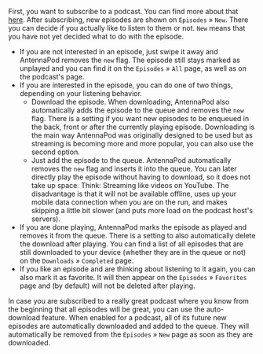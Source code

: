 First, you want to subscribe to a podcast. You can find more about that [here](/documentation/getting-started/subscribe).
After subscribing, new episodes are shown on `Episodes` » `New`. There you can
decide if you actually like to listen to them or not. `New` means that you have
not yet decided what to do with the episode.

- If you are not interested in an episode, just swipe it away and AntennaPod
removes the `new` flag. The episode still stays marked as unplayed and you can
find it on the `Episodes` » `All` page, as well as on the podcast's page.
- If you are interested in the episode, you can do one of two things, depending
on your listening behavior.
   - Download the episode. When downloading, AntennaPod also automatically adds the
      episode to the queue and removes the `new` flag. There is a setting if you want
      new episodes to be enqueued in the back, front or after the currently playing
      episode. Downloading is the main way AntennaPod was originally designed to be
      used but as streaming is becoming more and more popular, you can also use the
      second option.
   - Just add the episode to the queue. AntennaPod automatically removes the `new`
      flag and inserts it into the queue. You can later directly play the episode
      without having to download, so it does not take up space. Think: Streaming like
      videos on YouTube. The disadvantage is that it will not be available offline,
      uses up your mobile data connection when you are on the run, and makes skipping
      a little bit slower (and puts more load on the podcast host's servers).
- If you are done playing, AntennaPod marks the episode as played and removes it
from the queue. There is a setting to also automatically delete the download
after playing. You can find a list of all episodes that are still downloaded to
your device (whether they are in the queue or not) on the `Downloads` »
`Completed` page.
- If you like an episode and are thinking about listening to it again, you can
also mark it as favorite. It will then appear on the `Episodes` » `Favorites`
page and (by default) will not be deleted after playing.

In case you are subscribed to a really great podcast where you know from the
beginning that all episodes will be great, you can use the auto-download
feature. When enabled for a podcast, all of its future new episodes are
automatically downloaded and added to the queue. They will automatically be
removed from the `Episodes` » `New` page as soon as they are downloaded.

